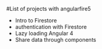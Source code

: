 #List of projects with angularfire5
<ul>
  <li>Intro to Firestore</li>
  <li>authentication with Firestore</li>
  <li>Lazy loading Angular 4</li>
  <li>Share data through components</li>
</ul>
